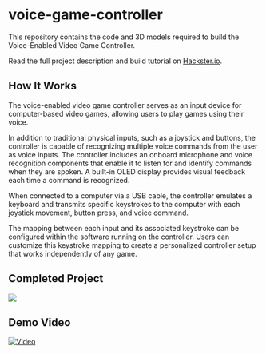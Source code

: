 # voice-game-controller
This repository contains the code and 3D models required to build the Voice-Enabled Video Game Controller. 

Read the full project description and build tutorial on [Hackster.io](https://www.hackster.io/rhammell/voice-enabled-video-game-controller-c76200).

## How It Works
The voice-enabled video game controller serves as an input device for computer-based video games, allowing users to play games using their voice.

In addition to traditional physical inputs, such as a joystick and buttons, the controller is capable of recognizing multiple voice commands from the user as voice inputs. The controller includes an onboard microphone and voice recognition components that enable it to listen for and identify commands when they are spoken. A built-in OLED display provides visual feedback each time a command is recognized.

When connected to a computer via a USB cable, the controller emulates a keyboard and transmits specific keystrokes to the computer with each joystick movement, button press, and voice command. 

The mapping between each input and its associated keystroke can be configured within the software running on the controller. Users can customize this keystroke mapping to create a personalized controller setup that works independently of any game. 

## Completed Project
<img src="img/voice_controller.gif">

## Demo Video
[![Video](https://img.youtube.com/vi/spnh6j_cPNY/0.jpg)](https://www.youtube.com/watch?v=spnh6j_cPNY)

